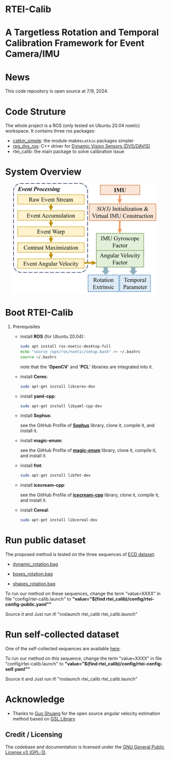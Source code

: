 # RTEI-Calib

# A Targetless Rotation and Temporal Calibration Framework for Event **Camera**/IMU

# News

This code repository is open source at 7/9, 2024.

# Code Struture

The whole project is a ROS (only tested on Ubuntu 20.04 noetic) workspace. It contains three ros packages:
- [catkin_simple](https://github.com/catkin/catkin_simple): the module makes`catkin` packages simpler
- [rpg_dvs_ros](https://github.com/uzh-rpg/rpg_dvs_ros): C++ driver for  [Dynamic Vision Sensors (DVS/DAVIS)](https://inivation.com/dvp/)
- rtei_calib: the main package to solve calibration issue

# System Overview

<div align=center><img src="./img/pipeline.png" width =90%></div>

# Boot RTEI-Calib

1. Prerequisites

   + install **ROS** (for Ubuntu 20.04):

     ```bash
     sudo apt install ros-noetic-desktop-full
     echo "source /opt/ros/noetic/setup.bash" >> ~/.bashrc
     source ~/.bashrc
     ```

     note that the '**OpenCV**' and '**PCL**' libraries are integrated into it.

   + install **Ceres**:

     ```bash
     sudo apt-get install libceres-dev
     ```

   - install **yaml-cpp**:

     ```bash
     sudo apt-get install libyaml-cpp-dev
     ```

   + install **Sophus**:

     see the GitHub Profile of **[Sophus](https://github.com/strasdat/Sophus.git)** library, clone it, compile it, and install it.

   + install **magic-enum**:

     see the GitHub Profile of **[magic-enum](https://github.com/Neargye/magic_enum.git)** library, clone it, compile it, and install it.
   
   + install **fmt**:

     ```bash
     sudo apt-get install libfmt-dev
     ```

   + install **icecream-cpp**:

     see the GitHub Profile of **[icecream-cpp](https://github.com/renatoGarcia/icecream-cpp.git)** library, clone it, compile it, and install it.
   
   + install **Cereal**:
   
     ```bash
     sudo apt-get install libcereal-dev
     ```



# Run public dataset

The proposed method is tested on the three sequences of [ECD dataset](https://rpg.ifi.uzh.ch/davis_data.html):

- [dynamic_rotation.bag](https://rpg.ifi.uzh.ch/datasets/davis/boxes_rotation.bag)

- [boxes_rotation.bag](https://rpg.ifi.uzh.ch/datasets/davis/boxes_rotation.bag)

- [shapes_rotation.bag](https://rpg.ifi.uzh.ch/datasets/davis/shapes_rotation.bag)

To run our method on these sequences, change the term "value=XXXX" in file "config/rtei-calib.launch" to **"value="$(find rtei_calib)/config/rtei-config-public.yaml""**

Source it and Just run it! "roslaunch rtei_calib rtei_calib.launch"



# Run self-collected dataset

One of the self-collected sequences are available [here]([http://www.aaa.com](https://whueducn-my.sharepoint.com/:f:/g/personal/lishengyu_whu_edu_cn/EnRz-B4rZPFFgJTvDt5H_yMBeN8l_OtgYOQ8tFcr8EyqIA?e=la3hzG)).

To run our method on this sequence, change the term "value=XXXX" in file "config/rtei-calib.launch" to **"value="$(find rtei_calib)/config/rtei-config-self.yaml""**

Source it and Just run it! "roslaunch rtei_calib rtei_calib.launch"



# Acknowledge

- Thanks to [Guo Shuang](https://github.com/tub-rip/cmax_slam) for the open source angular velocity estimation method based on [GSL Library](https://www.gnu.org/software/gsl/)



## Credit / Licensing

The codebase and documentation is licensed under the [GNU General Public License v3 (GPL-3)](https://www.gnu.org/licenses/gpl-3.0.txt).

